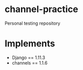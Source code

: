 # channel-practice

Personal testing repository

# Implements
- Django == 1.11.3
- channels == 1.1.6
